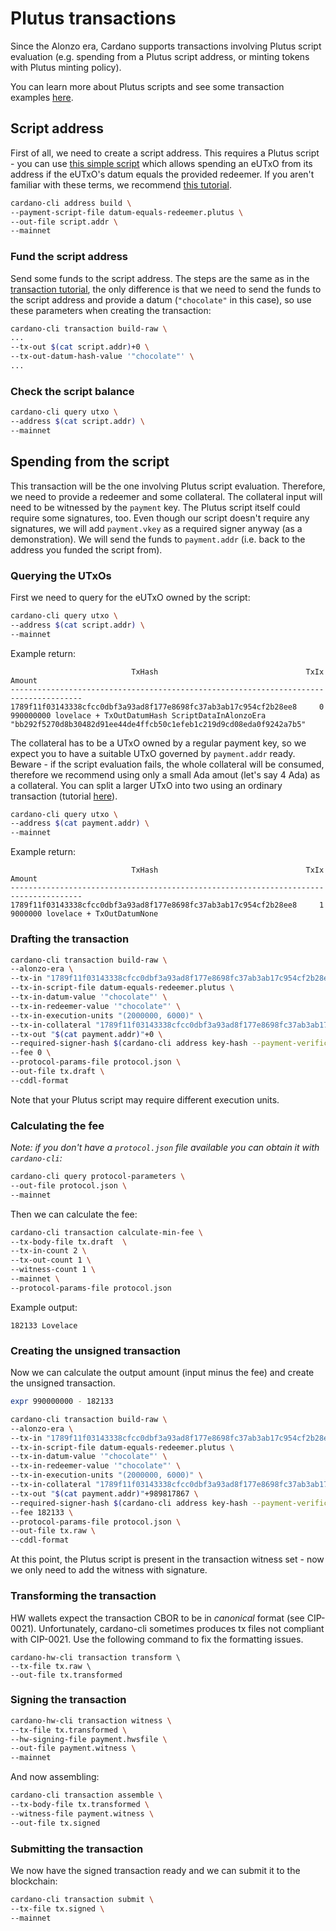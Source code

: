 # Plutus transactions
Since the Alonzo era, Cardano supports transactions involving Plutus script evaluation (e.g. spending from a Plutus script address, or minting tokens with Plutus minting policy).

You can learn more about Plutus scripts and see some transaction examples [here](https://docs.cardano.org/plutus/datums-redeemers).

## Script address
First of all, we need to create a script address. This requires a Plutus script - you can use [this simple script](./data/datum-equals-redeemer.plutus) which allows spending an eUTxO from its address if the eUTxO's datum equals the provided redeemer. If you aren't familiar with these terms, we recommend [this tutorial](https://docs.cardano.org/plutus/datums-redeemers).

```sh
cardano-cli address build \
--payment-script-file datum-equals-redeemer.plutus \
--out-file script.addr \
--mainnet
```

### Fund the script address
Send some funds to the script address. The steps are the same as in the [transaction tutorial](./transaction-example.md), the only difference is that we need to send the funds to the script address and provide a datum (`"chocolate"` in this case), so use these parameters when creating the transaction:

```sh
cardano-cli transaction build-raw \
...
--tx-out $(cat script.addr)+0 \
--tx-out-datum-hash-value '"chocolate"' \
...
```

### Check the script balance
```sh
cardano-cli query utxo \
--address $(cat script.addr) \
--mainnet
```

## Spending from the script
This transaction will be the one involving Plutus script evaluation. Therefore, we need to provide a redeemer and some collateral. The collateral input will need to be witnessed by the `payment` key. The Plutus script itself could require some signatures, too. Even though our script doesn't require any signatures, we will add `payment.vkey` as a required signer anyway (as a demonstration). We will send the funds to `payment.addr` (i.e. back to the address you funded the script from).

### Querying the UTxOs
First we need to query for the eUTxO owned by the script:
```sh
cardano-cli query utxo \
--address $(cat script.addr) \
--mainnet
```

Example return:
```
                           TxHash                                 TxIx        Amount
--------------------------------------------------------------------------------------
1789f11f03143338cfcc0dbf3a93ad8f177e8698fc37ab3ab17c954cf2b28ee8     0        990000000 lovelace + TxOutDatumHash ScriptDataInAlonzoEra "bb292f5270d8b30482d91ee44de4ffcb50c1efeb1c219d9cd08eda0f9242a7b5"
```

The collateral has to be a UTxO owned by a regular payment key, so we expect you to have a suitable UTxO governed by `payment.addr` ready. Beware - if the script evaluation fails, the whole collateral will be consumed, therefore we recommend using only a small Ada amout (let's say 4 Ada) as a collateral. You can split a larger UTxO into two using an ordinary transaction (tutorial [here](./transaction-example.md)).
```sh
cardano-cli query utxo \
--address $(cat payment.addr) \
--mainnet
```

Example return:
```
                           TxHash                                 TxIx        Amount
--------------------------------------------------------------------------------------
1789f11f03143338cfcc0dbf3a93ad8f177e8698fc37ab3ab17c954cf2b28ee8     1        9000000 lovelace + TxOutDatumNone
```

### Drafting the transaction
```sh
cardano-cli transaction build-raw \
--alonzo-era \
--tx-in "1789f11f03143338cfcc0dbf3a93ad8f177e8698fc37ab3ab17c954cf2b28ee8#0" \
--tx-in-script-file datum-equals-redeemer.plutus \
--tx-in-datum-value '"chocolate"' \
--tx-in-redeemer-value '"chocolate"' \
--tx-in-execution-units "(2000000, 6000)" \
--tx-in-collateral "1789f11f03143338cfcc0dbf3a93ad8f177e8698fc37ab3ab17c954cf2b28ee8#1" \
--tx-out "$(cat payment.addr)"+0 \
--required-signer-hash $(cardano-cli address key-hash --payment-verification-key-file payment.vkey) \
--fee 0 \
--protocol-params-file protocol.json \
--out-file tx.draft \
--cddl-format
```
Note that your Plutus script may require different execution units.

### Calculating the fee
*Note: if you don't have a `protocol.json` file available you can obtain it with `cardano-cli`:*
```sh
cardano-cli query protocol-parameters \
--out-file protocol.json \
--mainnet
```

Then we can calculate the fee:
```sh
cardano-cli transaction calculate-min-fee \
--tx-body-file tx.draft  \
--tx-in-count 2 \
--tx-out-count 1 \
--witness-count 1 \
--mainnet \
--protocol-params-file protocol.json
```
Example output:
```
182133 Lovelace
```

### Creating the unsigned transaction
Now we can calculate the output amount (input minus the fee) and create the unsigned transaction.
```sh
expr 990000000 - 182133
```
```sh
cardano-cli transaction build-raw \
--alonzo-era \
--tx-in "1789f11f03143338cfcc0dbf3a93ad8f177e8698fc37ab3ab17c954cf2b28ee8#0" \
--tx-in-script-file datum-equals-redeemer.plutus \
--tx-in-datum-value '"chocolate"' \
--tx-in-redeemer-value '"chocolate"' \
--tx-in-execution-units "(2000000, 6000)" \
--tx-in-collateral "1789f11f03143338cfcc0dbf3a93ad8f177e8698fc37ab3ab17c954cf2b28ee8#1" \
--tx-out "$(cat payment.addr)"+989817867 \
--required-signer-hash $(cardano-cli address key-hash --payment-verification-key-file payment.vkey) \
--fee 182133 \
--protocol-params-file protocol.json \
--out-file tx.raw \
--cddl-format
```
At this point, the Plutus script is present in the transaction witness set - now we only need to add the witness with signature.

### Transforming the transaction
HW wallets expect the transaction CBOR to be in *canonical* format (see CIP-0021). Unfortunately, cardano-cli sometimes produces tx files not compliant with CIP-0021. Use the following command to fix the formatting issues.
```
cardano-hw-cli transaction transform \
--tx-file tx.raw \
--out-file tx.transformed
```

### Signing the transaction
```sh
cardano-hw-cli transaction witness \
--tx-file tx.transformed \
--hw-signing-file payment.hwsfile \
--out-file payment.witness \
--mainnet
```

And now assembling:
```sh
cardano-cli transaction assemble \
--tx-body-file tx.transformed \
--witness-file payment.witness \
--out-file tx.signed
```

### Submitting the transaction
We now have the signed transaction ready and we can submit it to the blockchain:
```sh
cardano-cli transaction submit \
--tx-file tx.signed \
--mainnet
```

